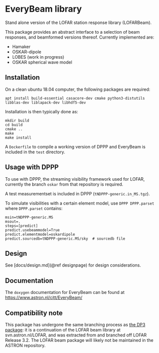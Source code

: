 # EveryBeam library

Stand alone version of the LOFAR station response library (LOFARBeam).

This package provides an abstract interface to a selection of beam responses, and beamformed versions thereof. Currently implemented are:

 * Hamaker
 * OSKAR-dipole
 * LOBES (work in progress)
 * OSKAR spherical wave model

## Installation

On a clean ubuntu 18.04 computer, the following packages are required:

    apt install build-essential casacore-dev cmake python3-distutils libblas-dev liblapack-dev libhdf5-dev

Installation is then typically done as:

    mkdir build
    cd build
    cmake ..
    make
    make install

A `Dockerfile` to compile a working version of DPPP and EveryBeam is included in the `test` directory.

## Usage with DPPP

To use with DPPP, the streaming visibility framework used for LOFAR, currently the branch `oskar` from that repository is required.

A test measurementset is included in DPPP (`tNDPPP-generic.in_MS.tgz`).

To simulate visibilities with a certain element model, use `DPPP DPPP.parset` where `DPPP.parset` contains:

    msin=tNDPPP-generic.MS
    msout=.
    steps=[predict]
    predict.usebeammodel=True
    predict.elementmodel=oskardipole
    predict.sourcedb=tNDPPP-generic.MS/sky  # sourcedb file

## Design

See [docs/design.md](@ref designpage) for design considerations.

## Documentation
The `doxygen` documentation for EveryBeam can be found at https://www.astron.nl/citt/EveryBeam/

## Compatibility note
This package has undergone the same branching process as [the DP3 package](https://github.com/lofar-astron/DP3): it is a continuation of the LOFAR beam library at svn.astron.nl/LOFAR, and was extracted from and branched off LOFAR Release 3.2. The LOFAR beam package will likely not be maintained in the ASTRON repository.
